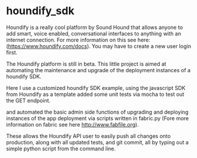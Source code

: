 # houndify_sdk
Houndify is a really cool platform by Sound Hound that allows anyone to add smart, voice enabled, conversational interfaces 
to anything with an internet connection.
For more information on this see here: (https://www.houndify.com/docs). You may have to create a new user login first.


The Houndify platform is still in beta. This little project is aimed at automating the maintenance and upgrade of 
the deployment instances of a houndify SDK.

Here I use a customized houndify SDK example, using the javascript SDK from Houndify as a template
added some unit tests via mocha to test out the GET endpoint.  

and automated the basic admin side functions of upgrading and deploying instances of the app deployment via scripts written
in fabric.py (Fore more information on fabric see here http://www.fabfile.org). 



These allows the Houndify API user to easily push all changes onto production, along with all updated tests, and git commit, 
all by typing out a simple python script from the command line.

